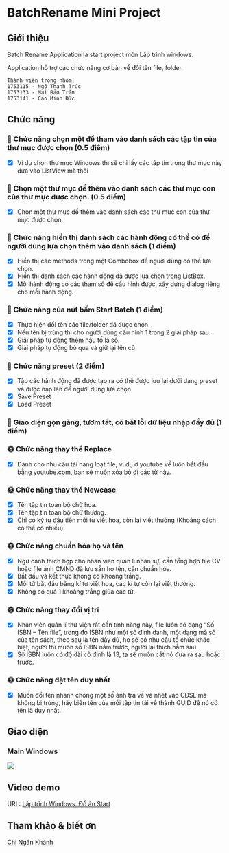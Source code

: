 # BatchRename Mini Project

## Giới thiệu
Batch Rename Application là start project môn Lập trình windows.

Application hỗ trợ các chức năng cơ bản về đổi tên file, folder.
```
Thành viên trong nhóm:  
1753115 - Ngô Thanh Trúc  
1753133 - Mai Bảo Trân  
1753141 - Cao Minh Đức  
```
## Chức năng
### 🧮 Chức năng chọn một để tham vào danh sách các tập tin của thư mục được chọn (0.5 điểm)
- [x] Ví dụ chọn thư mục Windows thì sẽ chỉ lấy các tập tin trong thư mục này đưa vào ListView mà thôi

### 🧮 Chọn một thư mục để thêm vào danh sách các thư mục con của thư mục được chọn. (0.5 điểm)
- [x] Chọn một thư mục để thêm vào danh sách các thư mục con của thư mục được chọn.

### 🔫 Chức năng hiển thị danh sách các hành động có thể có để người dùng lựa chọn thêm vào danh sách (1 điểm)
- [x] Hiển thị các methods trong một Combobox để người dùng có thể lựa chọn.
- [x] Hiển thị danh sách các hành động đã được lựa chọn trong ListBox.
- [x] Mỗi hành động có các tham số để cấu hình được, xây dựng dialog riêng cho mỗi hành động.
### 🔎 Chức năng của nút bấm Start Batch (1 điểm)
- [x] Thực hiện đổi tên các file/folder đã được chọn.
- [x] Nếu tên bị trùng thì cho người dùng cấu hình 1 trong 2 giải pháp sau.
- [x] Giải pháp tự động thêm hậu tố là số.
- [x] Giải pháp tự động bỏ qua và giữ lại tên cũ.

### 🎉 Chức năng preset (2 điểm)
- [x] Tập các hành động đã được tạo ra có thể được lưu lại dưới dạng preset và được nạp lên để người dùng lựa chọn
- [x] Save Preset
- [x] Load Preset

### 🎥 Giao diện gọn gàng, tươm tất, có bắt lỗi dữ liệu nhập đầy đủ (1 điểm)

### 🌞 Chức năng thay thế Replace
- [x] Dành cho nhu cầu tải hàng loạt file, ví dụ ở youtube về luôn bắt đầu bằng youtube.com, bạn sẽ muốn xóa bỏ đi các từ này.

### 🌞 Chức năng thay thế Newcase
- [x] Tên tập tin toàn bộ chữ hoa.
- [x] Tên tập tin toàn bộ chữ thường.
- [x] Chỉ có ký tự đầu tiên mỗi từ viết hoa, còn lại viết thường (Khoảng cách có thể có nhiều).

### 🌞 Chức năng chuẩn hóa họ và tên
- [x] Ngữ cảnh thích hợp cho nhân viên quản lí nhân sự, cần tổng hợp file CV hoặc file ảnh CMND đã lưu sẵn họ tên, cần chuẩn hóa.
- [x] Bắt đầu và kết thúc không có khoảng trắng.
- [x] Mỗi từ bắt đầu bằng kí tự viết hoa, các kí tự còn lại viết thường.
- [x] Không có quá 1 khoảng trắng giữa các từ.

### 🌞 Chức năng thay đổi vị trí
- [x] Nhân viên quản lí thư viện rất cần tính năng này, file luôn có  dạng “Số ISBN – Tên file”, trong đó ISBN như một số định danh, một dạng mã số của tên sách, theo sau là tên đầy đủ, họ sẽ có nhu cầu tổ chức khác biệt, người thì muốn số ISBN nằm trước, người lại thích nằm sau.
- [x] Số ISBN luôn có độ dài cố định là 13, ta sẽ muốn cắt nó đưa ra sau hoặc trước.

### 🌞 Chức năng đặt tên duy nhất
- [x] Muốn đổi tên nhanh chóng một số ảnh trả về và nhét vào CDSL mà không bị trùng, hãy biến tên của mỗi tập tin tải về thành GUID để nó có tên là duy nhất.
## Giao diện
### Main Windows
![](https://imgur.com/vBafGn4.png)

## Video demo
URL: [Lập trình Windows. Đồ án Start](https://www.youtube.com/)

## Tham khảo & biết ơn
 [Chị Ngân Khánh](https://github.com/ngankhanh98)

